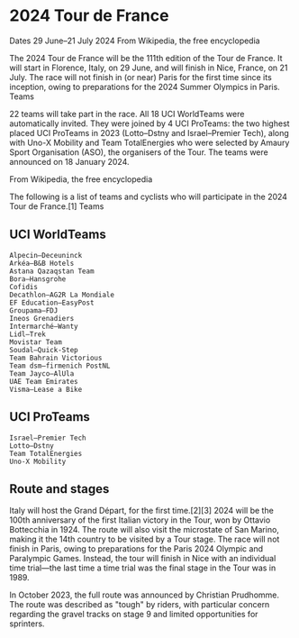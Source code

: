 # 2024 Tour de France
Dates   29 June–21 July 2024
From Wikipedia, the free encyclopedia

The 2024 Tour de France will be the 111th edition of the Tour de France. It will start in Florence, Italy, on 29 June, and will finish in Nice, France, on 21 July. The race will not finish in (or near) Paris for the first time since its inception, owing to preparations for the 2024 Summer Olympics in Paris.
Teams

22 teams will take part in the race. All 18 UCI WorldTeams were automatically invited. They were joined by 4 UCI ProTeams: the two highest placed UCI ProTeams in 2023 (Lotto–Dstny and Israel–Premier Tech), along with Uno-X Mobility and Team TotalEnergies who were selected by Amaury Sport Organisation (ASO), the organisers of the Tour. The teams were announced on 18 January 2024.

From Wikipedia, the free encyclopedia

The following is a list of teams and cyclists who will participate in the 2024 Tour de France.[1]
Teams

## UCI WorldTeams

    Alpecin–Deceuninck
    Arkéa–B&B Hotels
    Astana Qazaqstan Team
    Bora–Hansgrohe
    Cofidis
    Decathlon–AG2R La Mondiale
    EF Education–EasyPost
    Groupama–FDJ
    Ineos Grenadiers
    Intermarché–Wanty
    Lidl–Trek
    Movistar Team
    Soudal–Quick-Step
    Team Bahrain Victorious
    Team dsm–firmenich PostNL
    Team Jayco–AlUla
    UAE Team Emirates
    Visma–Lease a Bike

## UCI ProTeams

    Israel–Premier Tech
    Lotto–Dstny
    Team TotalEnergies
    Uno-X Mobility

## Route and stages

Italy will host the Grand Départ, for the first time.[2][3] 2024 will be the 100th anniversary of the first Italian victory in the Tour, won by Ottavio Bottecchia in 1924. The route will also visit the microstate of San Marino, making it the 14th country to be visited by a Tour stage. The race will not finish in Paris, owing to preparations for the Paris 2024 Olympic and Paralympic Games. Instead, the tour will finish in Nice with an individual time trial—the last time a time trial was the final stage in the Tour was in 1989.

In October 2023, the full route was announced by Christian Prudhomme. The route was described as "tough" by riders, with particular concern regarding the gravel tracks on stage 9 and limited opportunities for sprinters.

